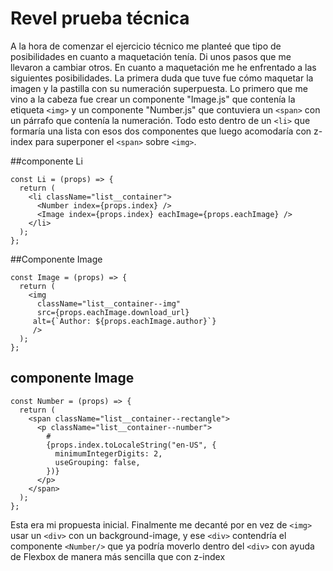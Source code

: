 # Revel prueba técnica

A la hora de comenzar el ejercicio técnico me planteé que tipo de posibilidades en cuanto a maquetación tenía.
Di unos pasos que me llevaron a cambiar otros. En cuanto a maquetación me he enfrentado a las siguientes posibilidades.
La primera duda que tuve fue cómo maquetar la imagen y la pastilla con su numeración superpuesta. Lo primero que me vino a la cabeza fue crear un componente "Image.js" que contenía la etiqueta `<img>` y un componente "Number.js" que contuviera un `<span>` con un párrafo que contenía la numeración. Todo esto dentro de un `<li>` que formaría una lista con esos dos componentes que luego acomodaría con z-index para superponer el `<span>` sobre `<img>`.

##componente Li

```
const Li = (props) => {
  return (
    <li className="list__container">
      <Number index={props.index} />
      <Image index={props.index} eachImage={props.eachImage} />
    </li>
  );
};
```

##Componente Image

```
const Image = (props) => {
  return (
    <img
      className="list__container--img"
      src={props.eachImage.download_url}
     alt={`Author: ${props.eachImage.author}`}
     />
  );
};
```

## componente Image

```
const Number = (props) => {
  return (
    <span className="list__container--rectangle">
      <p className="list__container--number">
        #
        {props.index.toLocaleString("en-US", {
          minimumIntegerDigits: 2,
          useGrouping: false,
        })}
      </p>
    </span>
  );
};
```

Esta era mi propuesta inicial. Finalmente me decanté por en vez de `<img>` usar un `<div>` con un background-image, y ese `<div>` contendría el componente `<Number/>` que ya podría moverlo dentro del `<div>` con ayuda de Flexbox de manera más sencilla que con z-index
